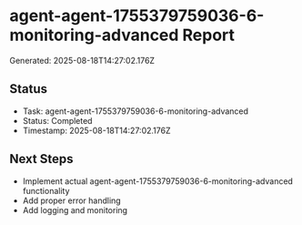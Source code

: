 # agent-agent-1755379759036-6-monitoring-advanced Report

Generated: 2025-08-18T14:27:02.176Z

## Status
- Task: agent-agent-1755379759036-6-monitoring-advanced
- Status: Completed
- Timestamp: 2025-08-18T14:27:02.176Z

## Next Steps
- Implement actual agent-agent-1755379759036-6-monitoring-advanced functionality
- Add proper error handling
- Add logging and monitoring

